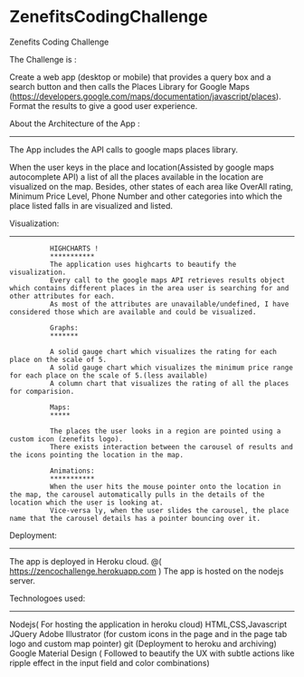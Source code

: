 # ZenefitsCodingChallenge
Zenefits Coding Challenge
 
 
The Challenge is :

Create a web app (desktop or mobile) that provides a query box and a search button and then calls the Places Library for Google Maps (https://developers.google.com/maps/documentation/javascript/places). Format the results to give a good user experience. 


About the Architecture of the App :
***********************************

The App includes the API calls to google maps places library.

When the user keys in the place and location(Assisted by google maps autocomplete API) a list of all the places available in the location are visualized on the map. Besides, other states of each area like OverAll rating, Minimum Price Level,  Phone Number  and other categories into which the place listed falls in are visualized and listed.

Visualization:
***************

              HIGHCHARTS !
              ***********   
              The application uses highcarts to beautify the visualization.
              Every call to the google maps API retrieves results object which contains different places in the area user is searching for and other attributes for each.
              As most of the attributes are unavailable/undefined, I have considered those which are available and could be visualized.

              Graphs:
              *******
              
              A solid gauge chart which visualizes the rating for each place on the scale of 5.
              A solid gauge chart which visualizes the minimum price range for each place on the scale of 5.(less available)
              A column chart that visualizes the rating of all the places for comparision.

              Maps:
              *****
              
              The places the user looks in a region are pointed using a custom icon (zenefits logo).
              There exists interaction between the carousel of results and the icons pointing the location in the map.
              
              Animations:
              ***********
              When the user hits the mouse pointer onto the location in the map, the carousel automatically pulls in the details of the location which the user is looking at.
              Vice-versa ly, when the user slides the carousel, the place name that the carousel details has a pointer bouncing over it.

Deployment:
**********

The app is deployed in Heroku cloud. @( https://zencochallenge.herokuapp.com )
The app is hosted on the nodejs server.

Technologoes used:
********************

Nodejs( For hosting the application in heroku cloud)
HTML,CSS,Javascript
JQuery
Adobe Illustrator (for custom icons in the page and in the page tab logo and custom map pointer)
git (Deployment to heroku and archiving)
Google Material Design ( Followed to beautify the UX with subtle actions like ripple effect in the input field and color combinations)












